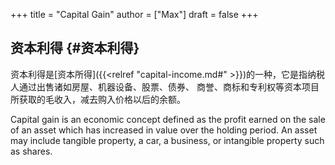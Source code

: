 +++
title = "Capital Gain"
author = ["Max"]
draft = false
+++

## 资本利得 {#资本利得}

资本利得是[资本所得]({{<relref "capital-income.md#" >}})的一种，它是指纳税人通过出售诸如房屋、机器设备、股票、债券、
商誉、商标和专利权等资本项目所获取的毛收入，减去购入价格以后的余额。

Capital gain is an economic concept defined as the profit earned on the sale
of an asset which has increased in value over the holding period. An asset may
include tangible property, a car, a business, or intangible property such as
shares.
